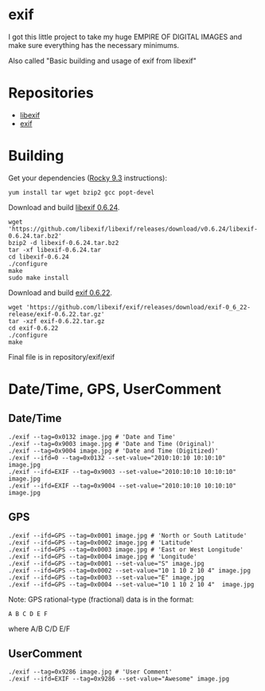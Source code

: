 # exif
I got this little project to take my huge EMPIRE OF DIGITAL IMAGES and make sure everything has the necessary minimums.

Also called "Basic building and usage of exif from libexif"

# Repositories
- [libexif](https://github.com/libexif/libexif)
- [exif](https://github.com/libexif/exif)

# Building
Get your dependencies ([Rocky 9.3](https://rockylinux.org) instructions):
```
yum install tar wget bzip2 gcc popt-devel
```

Download and build [libexif 0.6.24](https://github.com/libexif/libexif/releases/tag/v0.6.24).
```
wget 'https://github.com/libexif/libexif/releases/download/v0.6.24/libexif-0.6.24.tar.bz2'
bzip2 -d libexif-0.6.24.tar.bz2
tar -xf libexif-0.6.24.tar
cd libexif-0.6.24
./configure
make
sudo make install
```

Download and build [exif 0.6.22](https://github.com/libexif/exif/releases/tag/exif-0_6_22-release).
```
wget 'https://github.com/libexif/exif/releases/download/exif-0_6_22-release/exif-0.6.22.tar.gz'
tar -xzf exif-0.6.22.tar.gz
cd exif-0.6.22
./configure
make
```
Final file is in repository/exif/exif

# Date/Time, GPS, UserComment

## Date/Time
```
./exif --tag=0x0132 image.jpg # 'Date and Time'
./exif --tag=0x9003 image.jpg # 'Date and Time (Original)'
./exif --tag=0x9004 image.jpg # 'Date and Time (Digitized)'
./exif --ifd=0 --tag=0x0132 --set-value="2010:10:10 10:10:10" image.jpg
./exif --ifd=EXIF --tag=0x9003 --set-value="2010:10:10 10:10:10" image.jpg
./exif --ifd=EXIF --tag=0x9004 --set-value="2010:10:10 10:10:10" image.jpg
```

## GPS
```
./exif --ifd=GPS --tag=0x0001 image.jpg # 'North or South Latitude'
./exif --ifd=GPS --tag=0x0002 image.jpg # 'Latitude'
./exif --ifd=GPS --tag=0x0003 image.jpg # 'East or West Longitude'
./exif --ifd=GPS --tag=0x0004 image.jpg # 'Longitude'
./exif --ifd=GPS --tag=0x0001 --set-value="S" image.jpg
./exif --ifd=GPS --tag=0x0002 --set-value="10 1 10 2 10 4" image.jpg
./exif --ifd=GPS --tag=0x0003 --set-value="E" image.jpg
./exif --ifd=GPS --tag=0x0004 --set-value="10 1 10 2 10 4"  image.jpg
```
Note: GPS rational-type (fractional) data is in the format:
```
A B C D E F
```
where A/B C/D E/F

## UserComment
```
./exif --tag=0x9286 image.jpg # 'User Comment'
./exif --ifd=EXIF --tag=0x9286 --set-value="Awesome" image.jpg
```
